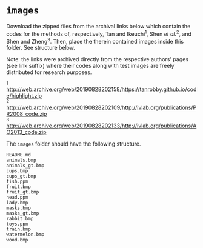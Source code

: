# `images`

Download the zipped files from the archival links below which contain the codes for the methods of, respectively, Tan and Ikeuchi<sup>1</sup>, Shen *et al.*<sup>2</sup>, and Shen and Zheng<sup>3</sup>. Then, place the therein contained images inside this folder. See structure below.

Note: the links were archived directly from the respective authors' pages (see link suffix) where their codes along with test images are freely distributed for research purposes.

<sup>1</sup> http://web.archive.org/web/20190828202158/https://tanrobby.github.io/code/highlight.zip  
<sup>2</sup> http://web.archive.org/web/20190828202109/http://ivlab.org/publications/PR2008_code.zip  
<sup>3</sup> http://web.archive.org/web/20190828202133/http://ivlab.org/publications/AO2013_code.zip

The `images` folder should have the following structure.

```
README.md
animals.bmp
animals_gt.bmp
cups.bmp
cups_gt.bmp
fish.ppm
fruit.bmp
fruit_gt.bmp
head.ppm
lady.bmp
masks.bmp
masks_gt.bmp
rabbit.bmp
toys.ppm
train.bmp
watermelon.bmp
wood.bmp
```
